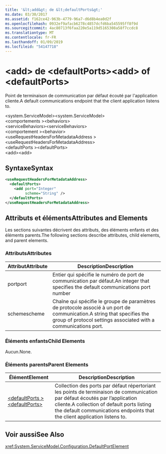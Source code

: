 ```yaml
---
title: '&lt;add&gt; de &lt;defaultPorts&gt;'
ms.date: 03/30/2017
ms.assetid: f162ce42-963b-4779-96a7-d6d8b4ea0d2f
ms.openlocfilehash: 0932ef9afacb6278c4857dcfd6ba545595ff8f9d
ms.sourcegitcommit: 4ac80713f6faa220e5a119d5165308a58f7ccdc8
ms.translationtype: MT
ms.contentlocale: fr-FR
ms.lasthandoff: 01/09/2019
ms.locfileid: "54147718"
---
```

# <a name="ltaddgt-of-ltdefaultportsgt"></a><span data-ttu-id="bdfc9-102">&lt;add&gt; de &lt;defaultPorts&gt;</span><span class="sxs-lookup"><span data-stu-id="bdfc9-102">&lt;add&gt; of &lt;defaultPorts&gt;</span></span>
<span data-ttu-id="bdfc9-103">Point de terminaison de communication par défaut écouté par l'application cliente.</span><span class="sxs-lookup"><span data-stu-id="bdfc9-103">A default communications endpoint that the client application listens to.</span></span>  
  
 <span data-ttu-id="bdfc9-104">\<system.ServiceModel></span><span class="sxs-lookup"><span data-stu-id="bdfc9-104">\<system.ServiceModel></span></span>  
<span data-ttu-id="bdfc9-105">\<comportements ></span><span class="sxs-lookup"><span data-stu-id="bdfc9-105">\<behaviors></span></span>  
<span data-ttu-id="bdfc9-106">\<serviceBehaviors></span><span class="sxs-lookup"><span data-stu-id="bdfc9-106">\<serviceBehaviors></span></span>  
<span data-ttu-id="bdfc9-107">\<comportement ></span><span class="sxs-lookup"><span data-stu-id="bdfc9-107">\<behavior></span></span>  
<span data-ttu-id="bdfc9-108">\<useRequestHeadersForMetadataAddress ></span><span class="sxs-lookup"><span data-stu-id="bdfc9-108">\<useRequestHeadersForMetadataAddress></span></span>  
<span data-ttu-id="bdfc9-109">\<defaultPorts ></span><span class="sxs-lookup"><span data-stu-id="bdfc9-109">\<defaultPorts></span></span>  
<span data-ttu-id="bdfc9-110">\<add></span><span class="sxs-lookup"><span data-stu-id="bdfc9-110">\<add></span></span>  
  
## <a name="syntax"></a><span data-ttu-id="bdfc9-111">Syntaxe</span><span class="sxs-lookup"><span data-stu-id="bdfc9-111">Syntax</span></span>  
  
```xml  
<useRequestHeadersForMetadataAddress>
  <defaultPorts>
    <add port="Integer"
         scheme="String" />
  </defaultPorts>
</useRequestHeadersForMetadataAddress>
```  
  
## <a name="attributes-and-elements"></a><span data-ttu-id="bdfc9-112">Attributs et éléments</span><span class="sxs-lookup"><span data-stu-id="bdfc9-112">Attributes and Elements</span></span>  
 <span data-ttu-id="bdfc9-113">Les sections suivantes décrivent des attributs, des éléments enfants et des éléments parents.</span><span class="sxs-lookup"><span data-stu-id="bdfc9-113">The following sections describe attributes, child elements, and parent elements.</span></span>  
  
### <a name="attributes"></a><span data-ttu-id="bdfc9-114">Attributs</span><span class="sxs-lookup"><span data-stu-id="bdfc9-114">Attributes</span></span>  
  
|<span data-ttu-id="bdfc9-115">Attribut</span><span class="sxs-lookup"><span data-stu-id="bdfc9-115">Attribute</span></span>|<span data-ttu-id="bdfc9-116">Description</span><span class="sxs-lookup"><span data-stu-id="bdfc9-116">Description</span></span>|  
|---------------|-----------------|  
|<span data-ttu-id="bdfc9-117">port</span><span class="sxs-lookup"><span data-stu-id="bdfc9-117">port</span></span>|<span data-ttu-id="bdfc9-118">Entier qui spécifie le numéro de port de communication par défaut.</span><span class="sxs-lookup"><span data-stu-id="bdfc9-118">An integer that specifies the default communications port number</span></span>|  
|<span data-ttu-id="bdfc9-119">scheme</span><span class="sxs-lookup"><span data-stu-id="bdfc9-119">scheme</span></span>|<span data-ttu-id="bdfc9-120">Chaîne qui spécifie le groupe de paramètres de protocole associé à un port de communication.</span><span class="sxs-lookup"><span data-stu-id="bdfc9-120">A string that specifies the group of protocol settings associated with a communications port.</span></span>|  
  
### <a name="child-elements"></a><span data-ttu-id="bdfc9-121">Éléments enfants</span><span class="sxs-lookup"><span data-stu-id="bdfc9-121">Child Elements</span></span>  
 <span data-ttu-id="bdfc9-122">Aucun.</span><span class="sxs-lookup"><span data-stu-id="bdfc9-122">None.</span></span>  
  
### <a name="parent-elements"></a><span data-ttu-id="bdfc9-123">Éléments parents</span><span class="sxs-lookup"><span data-stu-id="bdfc9-123">Parent Elements</span></span>  
  
|<span data-ttu-id="bdfc9-124">Élément</span><span class="sxs-lookup"><span data-stu-id="bdfc9-124">Element</span></span>|<span data-ttu-id="bdfc9-125">Description</span><span class="sxs-lookup"><span data-stu-id="bdfc9-125">Description</span></span>|  
|-------------|-----------------|  
|[<span data-ttu-id="bdfc9-126">\<defaultPorts ></span><span class="sxs-lookup"><span data-stu-id="bdfc9-126">\<defaultPorts></span></span>](../../../../../docs/framework/configure-apps/file-schema/wcf/defaultports.md)|<span data-ttu-id="bdfc9-127">Collection des ports par défaut répertoriant les points de terminaison de communication par défaut écoutés par l’application cliente.</span><span class="sxs-lookup"><span data-stu-id="bdfc9-127">A collection of default ports listing the default communications endpoints that the client application listens to.</span></span>|  
  
## <a name="see-also"></a><span data-ttu-id="bdfc9-128">Voir aussi</span><span class="sxs-lookup"><span data-stu-id="bdfc9-128">See Also</span></span>  
 <xref:System.ServiceModel.Configuration.DefaultPortElement>
